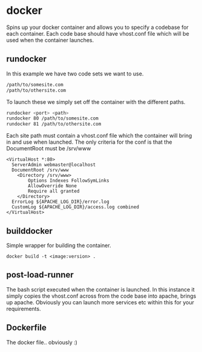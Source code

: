# docker

Spins up your docker container and allows you to specify a codebase for each container.  Each code base should have vhost.conf file which will be used when the container launches.

## rundocker

In this example we have two code sets we want to use.

```bash
/path/to/somesite.com
/path/to/othersite.com
```

To launch these we simply set off the container with the different paths.
  
```bash
rundocker <port> <path>
rundocker 80 /path/to/somesite.com
rundocker 81 /path/to/othersite.com
```

Each site path must contain a vhost.conf file which the container will bring in and use when launched.  The only criteria for the conf is that the DocumentRoot must be /srv/www

```
<VirtualHost *:80>
  ServerAdmin webmaster@localhost
  DocumentRoot /srv/www
	<Directory /srv/www>
	    Options Indexes FollowSymLinks
	    AllowOverride None
	    Require all granted
	</Directory>
  ErrorLog ${APACHE_LOG_DIR}/error.log
  CustomLog ${APACHE_LOG_DIR}/access.log combined
</VirtualHost>
```

## builddocker

Simple wrapper for building the container.

```
docker build -t <image:version> .
```

## post-load-runner

The bash script executed when the container is launched. In this instance it simply copies the vhost.conf across from the code base into apache, brings up apache.  Obviously you can launch more services etc within this for your requirements.

## Dockerfile

The docker file.. obviously :)
